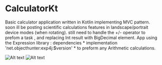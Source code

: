 # CalculatorKt
Basic calculator application written in Kotlin implementing MVC pattern.
soon ill be posting scientific calculations features in landscape/portrait device modes (when rotating). 
still need to handle the +/- operator to prefom a task , and replacing Int result with BigDecimal element.
App using the Expression library : dependencies * implementation 'net.objecthunter:exp4j:$version' *
to preform any Arithmetic calculations.


![Alt text](https://user-images.githubusercontent.com/51088574/85425486-e96f1000-b581-11ea-9c24-1e8312c5ae4f.png) ![Alt text](https://user-images.githubusercontent.com/51088574/85425637-1a4f4500-b582-11ea-8ac2-47b57c820345.png)
